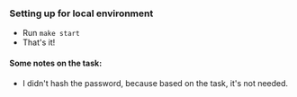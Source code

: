 ### Setting up for local environment

- Run `make start`
- That's it!

#### Some notes on the task:

- I didn't hash the password, because based on the task, it's not needed.